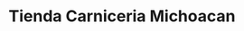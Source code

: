 ---
title: "Tienda Carniceria Michoacan"
url: /marion/tienda-carniceria-michoacan/
shop: Supermarkt
---